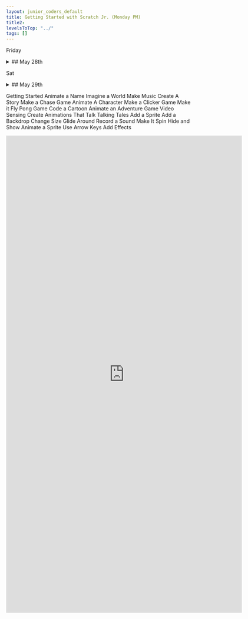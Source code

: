 ```yaml
---
layout: junior_coders_default
title: Getting Started with Scratch Jr. (Monday PM)
title2: 
levelsToTop: "../"
tags: []
---
```




Friday
<details markdown=1>
<summary markdown=1>## May 28th
</summary>

## May 28th

### Recap for May 28th

Beach Project
  : Student A learned about layers to help put the bad candy in the basket.

Platform Project
  : I reviewed some corrections Student C's project, including making sure the actor costumes are centered and adding physics and gravity. I will continue to review these with her next week.

Scratch Jr.
  The scratch Jr. Prjoect of the week was The Alien Comes to Visit project. Students K, R, and Y each made different version. Here is one version by student K.

{% include imgurmp4.html link="https://i.imgur.com/YsOgS4T.mp4" %}

Move Gus
  : Student R made a lot of progress in her fairy chase project based on "Move Gus" tutorial. She finished the first level with one chaser, and moved on to level 2 with more chasers. She included a timer, and signal for when the game is over. 

{% include tynkerprojectpage.html Name="Move Gus" ID="https://www.tynker.com/play/move-gus-web-5-29/60b2b21e1664507b230992f3-831271Xrq4kW7i6RpNGEE44EC4Rvkk" caption="She also made the fairy cry when she loses. Great ideas!" %}

Swordfighting Contest
  : I reviewed with student Y some suggestions for how to bring the characters on stage using animate and glide blocks which he incorporated into his project. 

{% include tynkerprojectpage.html Name="Swordfighting Contest" ID="https://www.tynker.com/play/sword-fight-5-29/60b2b512bc5cdf551309de4c-283030XlXdAHRcsEUM2iUuyNabBkEk" caption="He also made the judge walk on stage and the the other characters separate." %}

</details>

Sat
<details markdown=1>
<summary markdown=1>## May 29th
</summary>

## May 29th

### Recap for May 29th
Today I introduced the **Junior Coders Beginner's Challenge** [please see this page for details](./BeginnerChallenge.html). The goal is to motivate to do the Scratch tutorials. Students all began or continued working on their first entries, with most completing at least one tutorial today. Here is a Scratch studio with all the [Beginner's Challenge Projects](https://scratch.mit.edu/studios/29818873/). Today's Projects:


{% include turbowarp.html Name="Student Y" ID="537769588" caption="Pop the balloons with music" %}
{% include turbowarp.html Name="Student M" ID="537774313" caption="A funnny game of pong" %}
{% include turbowarp.html Name="Student H" ID="537770208" caption="Click the word or the ball" %}
{% include turbowarp.html Name="Student N" ID="537769429" caption="A story" %}
{% include turbowarp.html Name="Student N" ID="537775672" caption="Catch the chick" %}

</details>


Getting Started
Animate a Name
Imagine a World
Make Music
Create A Story
Make a Chase Game
Animate A Character
Make a Clicker Game
Make it Fly
Pong Game
Code a Cartoon
Animate an Adventure Game
Video Sensing
Create Animations That Talk
Talking Tales
Add a Sprite
Add a Backdrop
Change Size
Glide Around
Record a Sound
Make It Spin
Hide and Show
Animate a Sprite
Use Arrow Keys
Add Effects


<iframe src="https://docs.google.com/forms/d/e/1FAIpQLSeMu1iKt8vUS62QiQL3DLkh_MluB-7NGhQ-IlyMSBBr76e5JQ/viewform?embedded=true" width="640" height="1294" frameborder="0" marginheight="0" marginwidth="0">Loading…</iframe>


